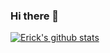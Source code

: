 ### Hi there 👋

[![Erick's github stats](https://github-readme-stats.vercel.app/api?username=ErickSimpes)](https://github.com/anuraghazra/github-readme-stats)

<!--
**ErickSimoes/ErickSimoes** is a ✨ _special_ ✨ repository because its `README.md` (this file) appears on your GitHub profile.

Here are some ideas to get you started:

- 🔭 I’m currently working on ...
- 🌱 I’m currently learning ...
- 👯 I’m looking to collaborate on ...
- 🤔 I’m looking for help with ...
- 💬 Ask me about ...
- 📫 How to reach me: ...
- 😄 Pronouns: ...
- ⚡ Fun fact: ...
-->
